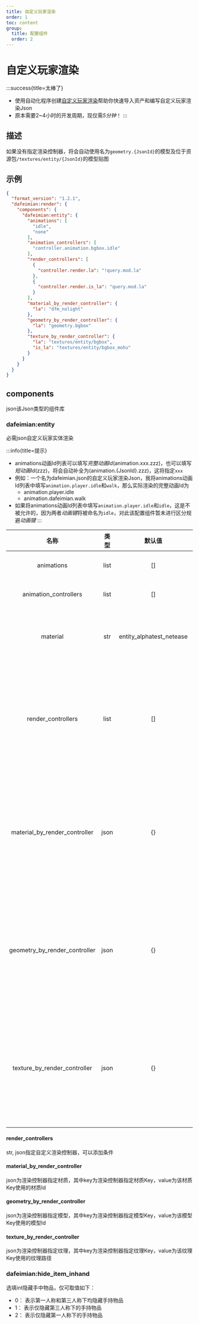 ```yaml
---
title: 自定义玩家渲染
order: 1
toc: content
group:
  title: 配置组件
  order: 2
---
```


# 自定义玩家渲染

:::success{title=太棒了}
- 使用自动化程序创建[自定义玩家渲染](http://1.94.129.175:8000/docs/auto-customplayerrender)帮助你快速导入资产和编写自定义玩家渲染Json
- 原本需要2~4小时的开发周期，现仅需*5分钟*！
:::

## 描述
如果没有指定渲染控制器，将会自动使用名为`geometry.{JsonId}`的模型及位于资源包`/textures/entity/{JsonId}`的模型贴图

## 示例
```json
{
  "format_version": "1.2.1",
  "dafeimian:render": {
    "components": {
      "dafeimian:entity": {
        "animations": [
          "idle",
          "none"
        ],
        "animation_controllers": [
          "controller.animation.bgbox.idle"
        ],
        "render_controllers": [
          {
            "controller.render.la": "!query.mod.la"
          },
          {
            "controller.render.is_la": "query.mod.la"
          }
        ],
        "material_by_render_controller": {
          "la": "dfm_nolight"
        },
        "geometry_by_render_controller": {
          "la": "geometry.bgbox"
        },
        "texture_by_render_controller": {
          "la": "textures/entity/bgbox",
          "is_la": "textures/entity/bgbox_mohu"
        }
      }
    }
  }
}
```

## components
<Badge type="info">json</Badge>该Json类型的组件库

### dafeimian:entity
<Badge type="error">必需</Badge><Badge type="info">json</Badge>自定义玩家实体渲染

:::info{title=提示}
- animations动画Id列表可以填写*完整动画Id*(animation.xxx.zzz)，也可以填写*短动画Id*(zzz)，将会自动补全为(animation.{JsonId}.zzz)，这将指定`xxx`
- 例如：一个名为dafeimian.json的自定义玩家渲染Json，我将animations动画Id列表中填写`animation.player.idle`和`walk`，那么实际渲染的完整动画Id为
    - animation.player.idle
    - animation.dafeimian.walk
- 如果将animations动画Id列表中填写`animation.player.idle`和`idle`，这是不被允许的，因为两者*动画键*将被命名为`idle`，对此该配置组件暂未进行区分规避*动画键*
:::

|名称|类型|默认值|描述|
|:-:|:-:|:-:|:-:|
|animations|list|[]|动画Id列表|
|animation_controllers|list|[]|动画控制器|
|material|str|entity_alphatest_netease|默认渲染控制器的渲染材质|
|render_controllers|list|[]|指定自定义渲染控制器，否则使用默认渲染控制器|
|material_by_render_controller|json|{}|当指定自定义渲染控制器时，为该渲染控制器指定材质|
|geometry_by_render_controller|json|{}|当指定自定义渲染控制器时，为该渲染控制器指定模型|
|texture_by_render_controller|json|{}|当指定自定义渲染控制器时，为该渲染控制器指定纹理|

#### render_controllers
<Badge type="info">str, json</Badge>指定自定义渲染控制器，可以添加条件

#### material_by_render_controller
<Badge type="info">json</Badge>为渲染控制器指定材质，其中key为渲染控制器指定材质Key，value为该材质Key使用的材质Id

#### geometry_by_render_controller
<Badge type="info">json</Badge>为渲染控制器指定模型，其中key为渲染控制器指定模型Key，value为该模型Key使用的模型Id

#### texture_by_render_controller
<Badge type="info">json</Badge>为渲染控制器指定纹理，其中key为渲染控制器指定纹理Key，value为该纹理Key使用的纹理路径

### dafeimian:hide_item_inhand
<Badge type="success">选填</Badge><Badge type="info">int</Badge>隐藏手中物品，仅可取值如下：
- 0： 表示第一人称和第三人称下均隐藏手持物品
- 1： 表示仅隐藏第三人称下的手持物品
- 2： 表示仅隐藏第一人称下的手持物品